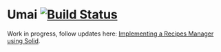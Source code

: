# Umai [![Build Status](https://semaphoreci.com/api/v1/noeldemartin/umai/branches/main/badge.svg)](https://semaphoreci.com/noeldemartin/umai)

Work in progress, follow updates here: [
Implementing a Recipes Manager using Solid](https://noeldemartin.com/tasks/implementing-a-recipes-manager-using-solid).
